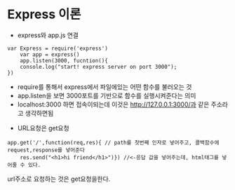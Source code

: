 # Express 이론
* express와 app.js 연결
`````````````````````````````````````
var Express = require('express')
    var app = express()
    app.listen(3000, fucntion(){
	console.log("start! express server on port 3000");
})
`````````````````````````````````````
 - require를 통해서 express에서 파일에있는 어떤 함수를 불러오는 것
 - app.listen을 보면 3000포트를 기반으로 함수를 실행시켜준다는 의미
 - localhost:3000 하면 접속이되는데 이것은 http://127.0.0.1:3000/과 같은 주소라고 생각하면됨

* URL요청은 get요청
````````````````````````````````
app.get('/',function(req,res){ // path를 첫번째 인자로 넣어주고, 콜백함수에 request,response를 넣어준다
    res.send("<h1>hi friend</h1>")}) //<-응답 값을 넣어주는데, html태그를 넣어줄 수 있다.
````````````````````````````````

url주소로 요청하는 것은 get요청을한다.